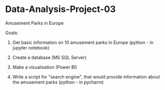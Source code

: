 # Data-Analysis-Project-03
Amusement Parks in Europe


Goals:
1) Get basic information on 10 amusement parks in Europe (python - in jupyter notebook)

2) Create a database (MS SQL Server)

3) Make a visualisation (Power BI)

4) Write a script for "search engine", that would provide information about the amusement parks (python - in pycharm)
